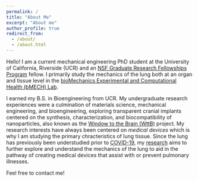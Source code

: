```yaml
---
permalink: /
title: "About Me"
excerpt: "About me"
author_profile: true
redirect_from: 
  - /about/
  - /about.html
---
```


Hello! I am a current mechanical engineering PhD student at the University of California, Riverside (UCR) and an 
[NSF Graduate Research Fellowships Program](https://insideucr.ucr.edu/awards/2022/05/24/four-ucr-students-win-national-science-foundation-fellowships) fellow. 
I primarily study the mechanics of the lung both at an organ and tissue level in the [bioMechanics 
Experimental and Computational Health (bMECH) Lab](https://bmech.engr.ucr.edu). 

I earned my B.S. in Bioengineering from UCR. My undergraduate research experiences were a culmination of materials science, 
mechanical engineering, and bioengineering, exploring transparent cranial implants centered on the synthesis, characterization,
and biocompatibility of nanoparticles, also known as the 
[Window to the Brain (WttB)](https://www.universityofcalifornia.edu/news/international-window-brain-research-team-gathers-uc-riverside) project. 
My research interests have always been centered on *medical devices* which is why I am studying the primary chracteristics 
of lung tissue. Since the lung has previously been understudied prior to 
[COVID-19](https://news.ucr.edu/articles/2020/05/14/covid-19-highlights-what-we-have-yet-learn-about-lung-mechanics), my [research](research) aims to 
further explore and understand the mechanics of the lung to aid in the pathway
of creating medical devices that assist with or prevent pulmonary illnesses.

Feel free to contact me!

<div class="container" style = "margin: auto;"><img src="/images/about/IMG_9590.JPG" alt></div>

